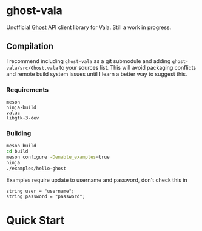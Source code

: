 # ghost-vala

Unofficial [Ghost](https://ghost.org/) API client library for Vala. Still a work in progress.

## Compilation

I recommend including `ghost-vala` as a git submodule and adding `ghost-vala/src/Ghost.vala` to your sources list. This will avoid packaging conflicts and remote build system issues until I learn a better way to suggest this.

### Requirements

```
meson
ninja-build
valac
libgtk-3-dev
```

### Building

```bash
meson build
cd build
meson configure -Denable_examples=true
ninja
./examples/hello-ghost
```

Examples require update to username and password, don't check this in

```
string user = "username";
string password = "password";
```

# Quick Start

